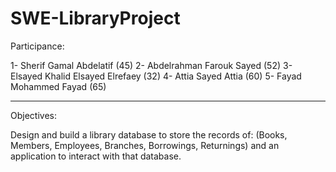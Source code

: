 # SWE-LibraryProject



Participance:
  
1-	Sherif Gamal Abdelatif (45)
2-	Abdelrahman Farouk Sayed (52)
3-	Elsayed Khalid Elsayed Elrefaey (32)
4-	Attia Sayed Attia (60)
5-	Fayad Mohammed Fayad (65)


_________________________________________________________________________



Objectives:

Design and build a library database to store the records of: 
(Books, Members, Employees, Branches, Borrowings, Returnings) and an application to interact with that database.
